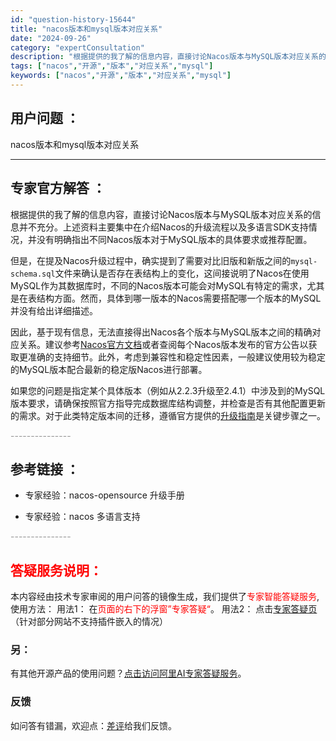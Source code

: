 ```yaml
---
id: "question-history-15644"
title: "nacos版本和mysql版本对应关系"
date: "2024-09-26"
category: "expertConsultation"
description: "根据提供的我了解的信息内容，直接讨论Nacos版本与MySQL版本对应关系的信息并不充分。上述资料主要集中在介绍Nacos的升级流程以及多语言SDK支持情况，并没有明确指出不同Nacos版本对于MySQL版本的具体要求或推荐配置。但是，在提及Nacos升级过程中，确实提到了需要对比旧版和新版之间的`"
tags: ["nacos","开源","版本","对应关系","mysql"]
keywords: ["nacos","开源","版本","对应关系","mysql"]
---
```


## 用户问题 ： 
 nacos版本和mysql版本对应关系  

---------------
## 专家官方解答 ：

根据提供的我了解的信息内容，直接讨论Nacos版本与MySQL版本对应关系的信息并不充分。上述资料主要集中在介绍Nacos的升级流程以及多语言SDK支持情况，并没有明确指出不同Nacos版本对于MySQL版本的具体要求或推荐配置。

但是，在提及Nacos升级过程中，确实提到了需要对比旧版和新版之间的`mysql-schema.sql`文件来确认是否存在表结构上的变化，这间接说明了Nacos在使用MySQL作为其数据库时，不同的Nacos版本可能会对MySQL有特定的需求，尤其是在表结构方面。然而，具体到哪一版本的Nacos需要搭配哪一个版本的MySQL并没有给出详细描述。

因此，基于现有信息，无法直接得出Nacos各个版本与MySQL版本之间的精确对应关系。建议参考[Nacos官方文档](https://nacos.io/zh-cn/docs/)或者查阅每个Nacos版本发布的官方公告以获取更准确的支持细节。此外，考虑到兼容性和稳定性因素，一般建议使用较为稳定的MySQL版本配合最新的稳定版Nacos进行部署。

如果您的问题是指定某个具体版本（例如从2.2.3升级至2.4.1）中涉及到的MySQL版本要求，请确保按照官方指导完成数据库结构调整，并检查是否有其他配置更新的需求。对于此类特定版本间的迁移，遵循官方提供的[升级指南](https://nacos.io/docs/v2/upgrading/200-upgrading/)是关键步骤之一。


<font color="#949494">---------------</font> 


## 参考链接 ：

* 专家经验：nacos-opensource 升级手册 
 
 * 专家经验：nacos 多语言支持 


 <font color="#949494">---------------</font> 
 


## <font color="#FF0000">答疑服务说明：</font> 

本内容经由技术专家审阅的用户问答的镜像生成，我们提供了<font color="#FF0000">专家智能答疑服务</font>,使用方法：
用法1： 在<font color="#FF0000">页面的右下的浮窗”专家答疑“</font>。
用法2： 点击[专家答疑页](https://answer.opensource.alibaba.com/docs/intro)（针对部分网站不支持插件嵌入的情况）
### 另：


有其他开源产品的使用问题？[点击访问阿里AI专家答疑服务](https://answer.opensource.alibaba.com/docs/intro)。
### 反馈
如问答有错漏，欢迎点：[差评](https://ai.nacos.io/user/feedbackByEnhancerGradePOJOID?enhancerGradePOJOId=17179)给我们反馈。

